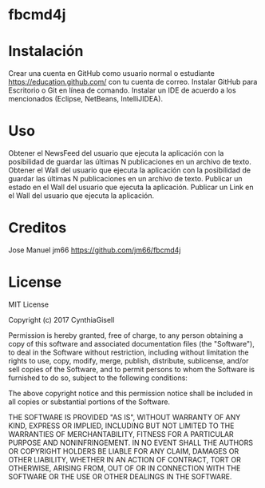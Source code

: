 # fbcmd4j
# Instalación
Crear una cuenta en GitHub como usuario normal o estudiante
https://education.github.com/ con tu cuenta de correo.
Instalar GitHub para Escritorio o Git en línea de comando.
Instalar un IDE de acuerdo a los mencionados (Eclipse, NetBeans, IntelliJIDEA).

# Uso
Obtener el NewsFeed del usuario que ejecuta la aplicación con la posibilidad de
guardar las últimas N publicaciones en un archivo de texto.
 Obtener el Wall del usuario que ejecuta la aplicación con la posibilidad de guardar las
 últimas N publicaciones en un archivo de texto.
 Publicar un estado en el Wall del usuario que ejecuta la aplicación.
 Publicar un Link en el Wall del usuario que ejecuta la aplicación.

# Creditos
Jose Manuel
jm66
https://github.com/jm66/fbcmd4j

# License
MIT License

Copyright (c) 2017 CynthiaGisell

Permission is hereby granted, free of charge, to any person obtaining a copy
of this software and associated documentation files (the "Software"), to deal
in the Software without restriction, including without limitation the rights
to use, copy, modify, merge, publish, distribute, sublicense, and/or sell
copies of the Software, and to permit persons to whom the Software is
furnished to do so, subject to the following conditions:

The above copyright notice and this permission notice shall be included in all
copies or substantial portions of the Software.

THE SOFTWARE IS PROVIDED "AS IS", WITHOUT WARRANTY OF ANY KIND, EXPRESS OR
IMPLIED, INCLUDING BUT NOT LIMITED TO THE WARRANTIES OF MERCHANTABILITY,
FITNESS FOR A PARTICULAR PURPOSE AND NONINFRINGEMENT. IN NO EVENT SHALL THE
AUTHORS OR COPYRIGHT HOLDERS BE LIABLE FOR ANY CLAIM, DAMAGES OR OTHER
LIABILITY, WHETHER IN AN ACTION OF CONTRACT, TORT OR OTHERWISE, ARISING FROM,
OUT OF OR IN CONNECTION WITH THE SOFTWARE OR THE USE OR OTHER DEALINGS IN THE
SOFTWARE.

